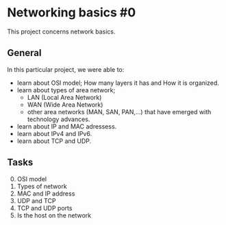 # Networking basics #0
This project concerns network basics.
## General
In this particular project, we were able to:
* learn about OSI model; How many layers it has and How it is organized.
* learn about types of area network;
	* LAN (Local Area Network)
	* WAN (Wide Area Network)
	* other area networks (MAN, SAN, PAN,...) that have emerged with technology advances.
* learn about IP and MAC adressess.
* learn about IPv4 and IPv6.
* learn about TCP and UDP.

## Tasks
0. OSI model
1. Types of network
2. MAC and IP address
3. UDP and TCP
4. TCP and UDP ports
5. Is the host on the network
